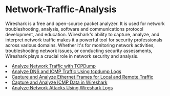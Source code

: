 # Network-Traffic-Analysis

Wireshark is a free and open-source packet analyzer. It is used for network troubleshooting, analysis, software and communications protocol development, and education. Wireshark's ability to capture, analyze, and interpret network traffic makes it a powerful tool for security professionals across various domains. Whether it's for monitoring network activities, troubleshooting network issues, or conducting security assessments, Wireshark plays a crucial role in network security and analysis.

<li> <a href="https://github.com/Nisha318/Network-Traffic-Analysis/blob/main/Analyze%20Network%20Traffic%20with%20TCPDump/README.md"> Analyze Network Traffic with TCPDump </a> </li>

<li> <a href="https://github.com/Nisha318/Network-Traffic-Analysis/blob/main/Analyze%20DNS%20and%20ICMP%20traffic.md"> Analyze DNS and ICMP Traffic Using tcpdump Logs</a> </li>

<li> <a href="https://github.com/Nisha318/Network-Traffic-Analysis/tree/main/Capture%20and%20Analyze%20Ethernet%20Frames%20for%20Local%20and%20Remote%20Traffic"> Capture and Analyze Ethernet Frames for Local and Remote Traffic</a> </li>

<li> <a href="https://github.com/Nisha318/Network-Traffic-Analysis/tree/main/Capture%20and%20Analyze%20ICMP%20Data%20in%20Wireshark"> Capture and Analyze ICMP Data in Wireshark</a> </li>

<li> <a href="https://github.com/Nisha318/Network-Traffic-Analysis/blob/main/Analyze%20Network%20Attacks%20Wireshark.md#-analyze-network-attacks-using-wireshark-logs-"> Analyze Network Attacks Using Wireshark Logs</a> </li>


